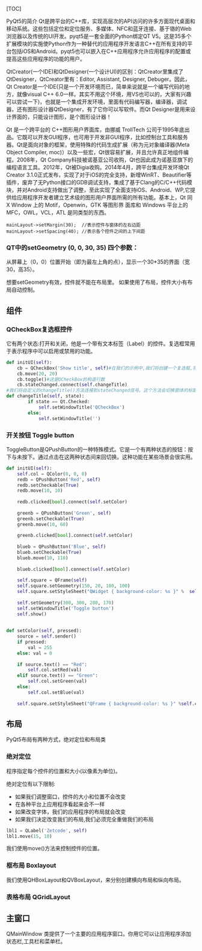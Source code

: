 

[TOC]



PyQt5的简介
       Qt是跨平台的C++库，实现高层次的API访问的许多方面现代桌面和移动系统。这些包括定位和定位服务、多媒体、NFC和蓝牙连接、基于铬的Web浏览器以及传统的UI开发。pyqt5是一套全面的Python绑定QT V5。这是35多个扩展模块的实施使Python作为一种替代的应用程序开发语言C++在所有支持的平台包括iOS和Android。pyqt5也可以嵌入在C++应用程序允许应用程序的配置或提高这些应用程序的功能的用户。

   QtCreator(一个IDE)和QtDesigner(一个设计UI)的区别：QtCreator里集成了QtDesigner，QtCreator里有：Editor, Assistant, Designer, Debuger。因此，Qt Creator是一个IDE(只是一个开发环境而已，简单来说就是一个编写代码的地方，就像visual C++ 6.0一样。其实不用这个环境，用VS也可以的，大家有兴趣可以尝试一下)，也就是一个集成开发环境，里面有代码编写器，编译器，调试器，还有图形设计器QtDesigner，有了它你可以写软件。而Qt Designer是用来设计界面的，只能设计图形，是个图形设计器！

Qt 是一个跨平台的 C++图形用户界面库，由挪威 TrollTech 公司于1995年底出品。它既可以开发GUI程序，也可用于开发非GUI程序，比如控制台工具和服务器。Qt是面向对象的框架，使用特殊的代码生成扩展（称为元对象编译器(Meta Object Compiler, moc)）以及一些宏，Qt很容易扩展，并且允许真正地组件编程。2008年，Qt Company科技被诺基亚公司收购，Qt也因此成为诺基亚旗下的编程语言工具。2012年，Qt被Digia收购。2014年4月，跨平台集成开发环境Qt Creator 3.1.0正式发布，实现了对于iOS的完全支持，新增WinRT、Beautifier等插件，废弃了无Python接口的GDB调试支持，集成了基于Clang的C/C++代码模块，并对Android支持做出了调整，至此实现了全面支持iOS、Android、WP,它提供给应用程序开发者建立艺术级的图形用户界面所需的所有功能。基本上，Qt 同 X Window 上的 Motif，Openwin，GTK 等图形界 面库和 Windows 平台上的 MFC，OWL，VCL，ATL 是同类型的东西。



```
mainLayout->setMargin(30);  //表示控件与窗体的左右边距
mainLayout->setSpacing(40); //表示各个控件之间的上下间距
```



### QT中的setGeometry (0, 0, 30, 35) 四个参数：

从屏幕上（0，0）位置开始（即为最左上角的点），显示一个30*35的界面（宽30，高35）。

想要setGeometry有效，控件就不能在布局里。
如果使用了布局，控件大小有布局自动控制。





## 组件

### QCheckBox复选框控件

它有两个状态:打开和关闭，他是一个带有文本标签（Label）的控件。复选框常用于表示程序中可以启用或禁用的功能。

```python
def initUI(self):
	cb = QCheckBox('Show title', self)#在我们的示例中,我们将创建一个复选框,将切换窗口标题。
	cb.move(20, 20)
	cb.toggle()#这是QCheckBox的构造行数
	cb.stateChanged.connect(self.changeTitle)
#我们将自定义的changeTitle()方法连接到stateChanged信号。这个方法会切换窗体的标题。
def changeTitle(self, state):
        if state == Qt.Checked:
            self.setWindowTitle('QCheckBox')
        else:
            self.setWindowTitle('')
```



### 开关按钮 Toggle button

ToggleButton是QPushButton的一种特殊模式。它是一个有两种状态的按钮：按下与未按下。通过点击在这两种状态间来回切换。这种功能在某些场景会很实用。

```python
def initUI(self):    
    self.col = QColor(0, 0, 0)       
    redb = QPushButton('Red', self)
    redb.setCheckable(True)
    redb.move(10, 10)
 
    redb.clicked[bool].connect(self.setColor)
 
    greenb = QPushButton('Green', self)
    greenb.setCheckable(True)
    greenb.move(10, 60)
 
    greenb.clicked[bool].connect(self.setColor)
 
    blueb = QPushButton('Blue', self)
    blueb.setCheckable(True)
    blueb.move(10, 110)
 
    blueb.clicked[bool].connect(self.setColor)
 
    self.square = QFrame(self)
    self.square.setGeometry(150, 20, 100, 100)
    self.square.setStyleSheet("QWidget { background-color: %s }" %  self.col.name())
        
    self.setGeometry(300, 300, 280, 170)
    self.setWindowTitle('Toggle button')
    self.show()
        
        
def setColor(self, pressed):
    source = self.sender()
    if pressed:
        val = 255
    else: val = 0
                        
    if source.text() == "Red":
        self.col.setRed(val)                
    elif source.text() == "Green":
        self.col.setGreen(val)             
    else:
        self.col.setBlue(val) 
            
	self.square.setStyleSheet("QFrame { background-color: %s }" %self.col.name())  
```











## 布局

PyQt5布局有两种方式，绝对定位和布局类

### 绝对定位

程序指定每个控件的位置和大小(以像素为单位)。

绝对定位有以下限制:

- 如果我们调整窗口，控件的大小和位置不会改变
- 在各种平台上应用程序看起来会不一样
- 如果改变字体，我们的应用程序的布局就会改变
- 如果我们决定改变我们的布局,我们必须完全重做我们的布局

```python
lbl1 = QLabel('Zetcode', self)
lbl1.move(15, 10)
```

我们使用move()方法来控制控件的位置。



### 框布局 Boxlayout

我们使用QHBoxLayout和QVBoxLayout，来分别创建横向布局和纵向布局。



### 表格布局 QGridLayout





## 主窗口

QMainWindow 类提供了一个主要的应用程序窗口。你用它可以让应用程序添加状态栏,工具栏和菜单栏。













